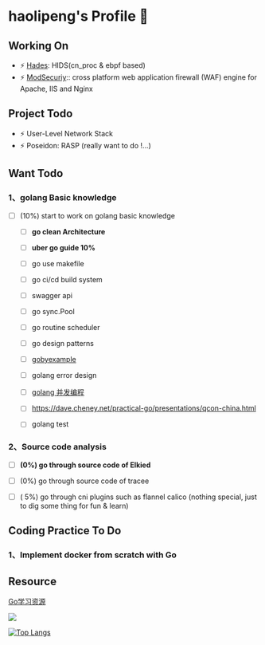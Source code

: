 # haolipeng's Profile 👋

## Working On

- ⚡ [Hades](https://github.com/chriskaliX/Hades): HIDS(cn_proc & ebpf based)
- ⚡ [ModSecuriy](https://github.com/SpiderLabs/ModSecurity):: cross platform web application firewall (WAF) engine for Apache, IIS and Nginx

## Project Todo

- ⚡ User-Level Network Stack
- ⚡ Poseidon: RASP (really want to do !...)

## Want Todo

### 1、golang Basic knowledge

- [ ] (10%) start to work on golang basic knowledge
  - [ ] **go clean Architecture**
  - [ ] **uber go guide  10%**
  - [ ] go use makefile
  - [ ] go ci/cd build system
  - [ ] swagger api
  - [ ] go sync.Pool
  - [ ] go routine scheduler
  - [ ] go design patterns
  - [ ] [gobyexample](https://gobyexample-cn.github.io/)
  - [ ] golang error design
  - [ ] [golang 并发编程](https://github.com/smallnest/dive-to-gosync-workshop)
  - [ ] https://dave.cheney.net/practical-go/presentations/qcon-china.html
  - [ ] golang test
  
  


### 2、Source code analysis

- [ ] **(0%) go through source code of  Elkied**
- [ ] (0%) go through source code of tracee
- [ ] ( 5%) go through cni plugins such as flannel calico (nothing special, just to dig some thing for fun & learn)



## Coding Practice To Do

### 1、Implement docker from scratch with Go



## Resource

[Go学习资源](./Resource.md)



![](https://github-readme-stats.vercel.app/api?username=haolipeng&show_icons=true&hide_title=false&include_all_commits=true)

[![Top Langs](https://github-readme-stats.vercel.app/api/top-langs/?username=chriskalix&hide=css,html)]()
